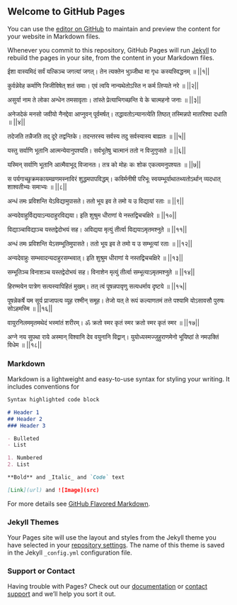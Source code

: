## Welcome to GitHub Pages

You can use the [editor on GitHub](https://github.com/jayendra13/upnishads/edit/master/index.md) to maintain and preview the content for your website in Markdown files.

Whenever you commit to this repository, GitHub Pages will run [Jekyll](https://jekyllrb.com/) to rebuild the pages in your site, from the content in your Markdown files.

ईशा वास्यमिदं सर्वं यत्किञ्च जगत्यां जगत्‌।
तेन त्यक्तेन भुञ्जीथा मा गृधः कस्यस्विद्धनम्‌ ॥ ||१||

कुर्वन्नेवेह कर्माणि जिजीविषेत् शतं समाः।
एवं त्वयि नान्यथेतोऽस्ति न कर्म लिप्यते नरे ॥ ||२||

असुर्या नाम ते लोका अन्धेन तमसावृताः।
तांस्ते प्रेत्याभिगच्छन्ति ये के चात्महनो जनाः ॥ ||३||

अनेजदेकं मनसो जवीयो नैनद्देवा आप्नुवन् पूर्वमर्षत्‌।
तद्धावतोऽन्यानत्येति तिष्ठत् तस्मिन्नपो मातरिश्वा दधाति ॥ ||४||

तदेजति तन्नैजति तद् दूरे तद्वन्तिके।
तदन्तरस्य सर्वस्य तदु सर्वस्यास्य बाह्यतः ॥ ||५||

यस्तु सर्वाणि भूतानि आत्मन्येवानुपश्यति।
सर्वभूतेषु चात्मानं ततो न विजुगुप्सते ॥ ||६||

यस्मिन् सर्वाणि भूतानि आत्मैवाभूद् विजानतः।
तत्र को मोहः कः शोक एकत्वमनुपश्यतः ॥ ||७||

स पर्यगाच्छुक्रमकायमव्रणमस्नाविरं शुद्धमपापविद्धम्‌।
कविर्मनीषी परिभूः स्वयम्भूर्याथातथ्यतोऽर्थान्‌ व्यदधात् शाश्वतीभ्यः समाभ्यः ॥ ||८||

अन्धं तमः प्रविशन्ति येऽविद्यामुपासते।
ततो भूय इव ते तमो य उ विद्यायां रताः ॥ ||९||

अन्यदेवाहुर्विद्ययाऽन्यदाहुरविद्यया।
इति शुश्रुम धीराणां ये नस्तद्विचचक्षिरे ॥ ||१०||

विद्याञ्चाविद्याञ्च यस्तद्वेदोभयं सह।
अविद्यया मृत्युं तीर्त्वा विद्ययाऽमृतमश्नुते ॥ ||११||

अन्धं तमः प्रविशन्ति येऽसम्भूतिमुपासते।
ततो भूय इव ते तमो य उ सम्भूत्यां रताः ॥ ||१२||

अन्यदेवाहुः सम्भवादन्यदाहुरसम्भवात्‌।
इति शुश्रुम धीराणां ये नस्तद्विचचक्षिरे ॥ ||१३||

सम्भूतिञ्च विनाशञ्च यस्तद्वेदोभयं सह।
विनाशेन मृत्युं तीर्त्वा सम्भूत्याऽमृतमश्नुते ॥ ||१४||

हिरण्मयेन पात्रेण सत्यस्यापिहितं मुखम्‌।
तत् त्वं पूषन्नपावृणु सत्यधर्माय दृष्टये ॥ ||१५||

पूषन्नेकर्षे यम सूर्य प्राजापत्य व्यूह रश्मीन्‌ समूह।
तेजो यत् ते रूपं कल्याणतमं तत्ते पश्यामि
योऽसावसौ पुरुषः सोऽहमस्मि ॥ ||१६||

वायुरनिलममृतमथेदं भस्मांतं शरीरम्‌।
ॐ क्रतो स्मर कृतं स्मर क्रतो स्मर कृतं स्मर ॥ ||१७||

अग्ने नय सुपथा राये अस्मान्‌ विश्वानि देव वयुनानि विद्वान्‌।
युयोध्यस्मज्जुहुराणमेनो भूयिष्ठां ते नम‍उक्तिं विधेम ॥ ||१८||

### Markdown

Markdown is a lightweight and easy-to-use syntax for styling your writing. It includes conventions for

```markdown
Syntax highlighted code block

# Header 1
## Header 2
### Header 3

- Bulleted
- List

1. Numbered
2. List

**Bold** and _Italic_ and `Code` text

[Link](url) and ![Image](src)
```

For more details see [GitHub Flavored Markdown](https://guides.github.com/features/mastering-markdown/).

### Jekyll Themes

Your Pages site will use the layout and styles from the Jekyll theme you have selected in your [repository settings](https://github.com/jayendra13/upnishads/settings). The name of this theme is saved in the Jekyll `_config.yml` configuration file.

### Support or Contact

Having trouble with Pages? Check out our [documentation](https://help.github.com/categories/github-pages-basics/) or [contact support](https://github.com/contact) and we’ll help you sort it out.
